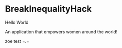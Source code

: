 # BreakInequalityHack

Hello World

An application that empowers women around the world!

zoe test =.=
